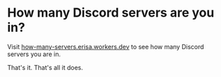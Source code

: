 # How many Discord servers are you in?

Visit [how-many-servers.erisa.workers.dev](https://how-many-servers.erisa.workers.dev) to see how many Discord servers you are in.

That's it. That's all it does.
